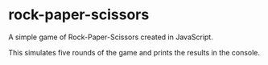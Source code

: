 # rock-paper-scissors

A simple game of Rock-Paper-Scissors created in JavaScript.

This simulates five rounds of the game and prints the results in the console.
